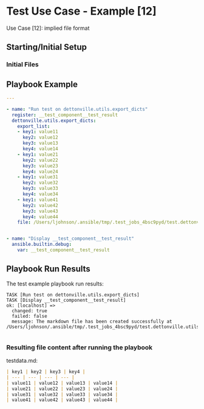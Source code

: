 
# Test Use Case - Example [12]

Use Case [12]: implied file format


## Starting/Initial Setup

### Initial Files


## Playbook Example


```yaml
---

- name: "Run test on dettonville.utils.export_dicts"
  register: __test_component__test_result
  dettonville.utils.export_dicts:
    export_list:
    - key1: value11
      key2: value12
      key3: value13
      key4: value14
    - key1: value21
      key2: value22
      key3: value23
      key4: value24
    - key1: value31
      key2: value32
      key3: value33
      key4: value34
    - key1: value41
      key2: value42
      key3: value43
      key4: value44
    file: /Users/ljohnson/.ansible/tmp/.test_jobs_4bsc9pyd/test.dettonville.utils/tests/dettonville/utils/main/export_dicts/testrun/testdata.md


- name: "Display __test_component__test_result"
  ansible.builtin.debug:
    var: __test_component__test_result

```



## Playbook Run Results

The test example playbook run results:

```shell
TASK [Run test on dettonville.utils.export_dicts]
TASK [Display __test_component__test_result]
ok: [localhost] =>
  changed: true
  failed: false
  message: The markdown file has been created successfully at /Users/ljohnson/.ansible/tmp/.test_jobs_4bsc9pyd/test.dettonville.utils/tests/dettonville/utils/main/export_dicts/testrun/testdata.md


```


### Resulting file content after running the playbook

testdata.md:
```md
| key1 | key2 | key3 | key4 |
| --- | --- | --- | --- |
| value11 | value12 | value13 | value14 |
| value21 | value22 | value23 | value24 |
| value31 | value32 | value33 | value34 |
| value41 | value42 | value43 | value44 |

```

